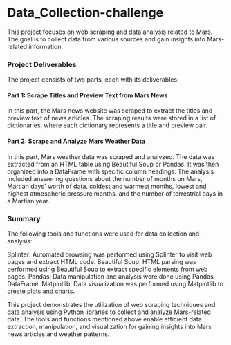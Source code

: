 # Data_Collection-challenge

This project focuses on web scraping and data analysis related to Mars. The goal is to collect data from various sources and gain insights into Mars-related information.

### Project Deliverables

The project consists of two parts, each with its deliverables:

#### Part 1: Scrape Titles and Preview Text from Mars News
In this part, the Mars news website was scraped to extract the titles and preview text of news articles. The scraping results were stored in a list of dictionaries, where each dictionary represents a title and preview pair.

#### Part 2: Scrape and Analyze Mars Weather Data
In this part, Mars weather data was scraped and analyzed. The data was extracted from an HTML table using Beautiful Soup or Pandas. It was then organized into a DataFrame with specific column headings. The analysis included answering questions about the number of months on Mars, Martian days' worth of data, coldest and warmest months, lowest and highest atmospheric pressure months, and the number of terrestrial days in a Martian year.

### Summary
The following tools and functions were used for data collection and analysis:

Splinter: Automated browsing was performed using Splinter to visit web pages and extract HTML code.
Beautiful Soup: HTML parsing was performed using Beautiful Soup to extract specific elements from web pages.
Pandas: Data manipulation and analysis were done using Pandas DataFrame.
Matplotlib: Data visualization was performed using Matplotlib to create plots and charts.

This project demonstrates the utilization of web scraping techniques and data analysis using Python libraries to collect and analyze Mars-related data. The tools and functions mentioned above enable efficient data extraction, manipulation, and visualization for gaining insights into Mars news articles and weather patterns.